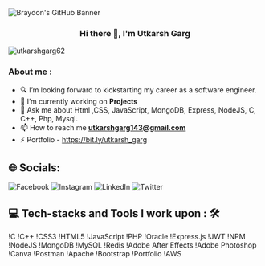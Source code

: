 <img src="https://blogger.googleusercontent.com/img/b/R29vZ2xl/AVvXsEhmSn1-17-IBHy2xOK72fpmu9twZgA_txtRr_IevitFfmlpnR25FzgUbVvgavzASaQvY80P4B1ITl8dIblFpLKkg3V2iywtoBtH7zAiS1XAJmsz8gJDZv9Aa9B4wOQbeN7g0Gq2jQydirnAhf9_anHYNl8lY8TSpejmQ8akw04HlRvyyzr7o1uOL0C9ZQ/s16000/header_1.png](https://blogger.googleusercontent.com/img/b/R29vZ2xl/AVvXsEg41bs0vggYsEA84GqggiBSh-PilOqPWtnBafBESwORIT7gMc8gp_zIeOKuwzH9y9Hn1_gDgpi9itIfnZZFRTYaKyQdL924xAdTkXdIYX4joFw-O9BbBnybkazMZW96PGKkQgLNuNlE154WRgs3L-q0SHg8b47upbdgTLthXMf89AdGYbKxL4iO8WdpLWw/s16000/Blue%20Modern%20Elegant%20Corporate%20Personal%20Profile%20LinkedIn%20Banner.png" alt="Braydon's GitHub Banner" style="max-width: 100%;">

<h3 align="center">Hi there 👋, I'm Utkarsh Garg</h3>
<p align="left"> <img src="https://komarev.com/ghpvc/?username=utkarshgarg62&label=Profile%20views&color=0e75b6&style=flat" alt="utkarshgarg62" /> </p>
<h3>About me :</h3>

- 🔍 I’m looking forward to kickstarting my career as a software engineer.
- 🌱 I’m currently working on **Projects**
- 💬 Ask me about Html ,CSS, JavaScript, MongoDB, Express, NodeJS, C, C++, Php, Mysql.
- 📫 How to reach me **utkarshgarg143@gmail.com**
- ⚡ Portfolio - https://bit.ly/utkarsh_garg

## 🌐 Socials:
![Facebook](https://facebook.com/utkarsh.143.garg) ![Instagram](https://instagram.com/utkarshh_garg) ![LinkedIn](https://linkedin.com/in/utkarshgarg62) ![Twitter](https://twitter.com/utkarshgarg143) 

## 💻 Tech-stacks and Tools I work upon : 🛠
!C !C++ !CSS3 !HTML5 !JavaScript !PHP !Oracle !Express.js !JWT !NPM !NodeJS !MongoDB !MySQL !Redis !Adobe After Effects !Adobe Photoshop !Canva !Postman !Apache !Bootstrap !Portfolio !AWS
